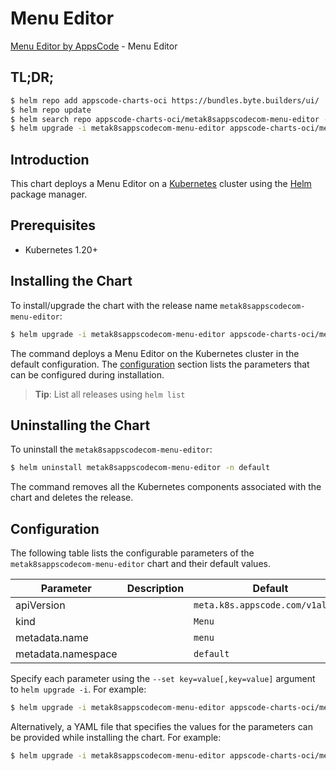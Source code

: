# Menu Editor

[Menu Editor by AppsCode](https://byte.builders) - Menu Editor

## TL;DR;

```bash
$ helm repo add appscode-charts-oci https://bundles.byte.builders/ui/
$ helm repo update
$ helm search repo appscode-charts-oci/metak8sappscodecom-menu-editor --version=v0.5.0
$ helm upgrade -i metak8sappscodecom-menu-editor appscode-charts-oci/metak8sappscodecom-menu-editor -n default --create-namespace --version=v0.5.0
```

## Introduction

This chart deploys a Menu Editor on a [Kubernetes](http://kubernetes.io) cluster using the [Helm](https://helm.sh) package manager.

## Prerequisites

- Kubernetes 1.20+

## Installing the Chart

To install/upgrade the chart with the release name `metak8sappscodecom-menu-editor`:

```bash
$ helm upgrade -i metak8sappscodecom-menu-editor appscode-charts-oci/metak8sappscodecom-menu-editor -n default --create-namespace --version=v0.5.0
```

The command deploys a Menu Editor on the Kubernetes cluster in the default configuration. The [configuration](#configuration) section lists the parameters that can be configured during installation.

> **Tip**: List all releases using `helm list`

## Uninstalling the Chart

To uninstall the `metak8sappscodecom-menu-editor`:

```bash
$ helm uninstall metak8sappscodecom-menu-editor -n default
```

The command removes all the Kubernetes components associated with the chart and deletes the release.

## Configuration

The following table lists the configurable parameters of the `metak8sappscodecom-menu-editor` chart and their default values.

|     Parameter      | Description |                   Default                   |
|--------------------|-------------|---------------------------------------------|
| apiVersion         |             | <code>meta.k8s.appscode.com/v1alpha1</code> |
| kind               |             | <code>Menu</code>                           |
| metadata.name      |             | <code>menu</code>                           |
| metadata.namespace |             | <code>default</code>                        |


Specify each parameter using the `--set key=value[,key=value]` argument to `helm upgrade -i`. For example:

```bash
$ helm upgrade -i metak8sappscodecom-menu-editor appscode-charts-oci/metak8sappscodecom-menu-editor -n default --create-namespace --version=v0.5.0 --set apiVersion=meta.k8s.appscode.com/v1alpha1
```

Alternatively, a YAML file that specifies the values for the parameters can be provided while
installing the chart. For example:

```bash
$ helm upgrade -i metak8sappscodecom-menu-editor appscode-charts-oci/metak8sappscodecom-menu-editor -n default --create-namespace --version=v0.5.0 --values values.yaml
```
